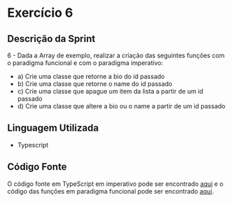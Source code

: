 # Exercício 6

## Descrição da Sprint

6 - Dada a Array de exemplo, realizar a criação das seguintes funções com o paradigma funcional e com o paradigma imperativo:
- a) Crie uma classe que retorne a bio do id passado
- b) Crie uma classe que retorne o name do id passado
- c) Crie uma classe que apague um item da lista a partir de um id passado
- d) Crie uma classe que altere a bio ou o name a partir de um id passado

## Linguagem Utilizada

- Typescript

## Código Fonte

O código fonte em TypeScript em imperativo pode ser encontrado [aqui](imperativo.ts) e o código das funções em paradigma funcional pode ser encontrado [aqui](funcional.ts).
